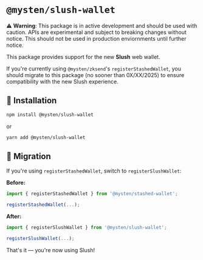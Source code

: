 # `@mysten/slush-wallet`

⚠️ **Warning**: This package is in active development and should be used with caution. APIs are
experimental and subject to breaking changes without notice. This should not be used in production
enviornments until further notice.

This package provides support for the new **Slush** web wallet.

If you're currently using `@mysten/zksend`'s `registerStashedWallet`, you should migrate to this
package (no sooner than 0X/XX/2025) to ensure compatibility with the new Slush experience.

## 🚀 Installation

```bash
npm install @mysten/slush-wallet
```

or

```bash
yarn add @mysten/slush-wallet
```

## 🔁 Migration

If you're using `registerStashedWallet`, switch to `registerSlushWallet`:

**Before:**

```ts
import { registerStashedWallet } from '@mysten/stashed-wallet';

registerStashedWallet(...);
```

**After:**

```ts
import { registerSlushWallet } from '@mysten/slush-wallet';

registerSlushWallet(...);
```

That's it — you're now using Slush!

```

```
